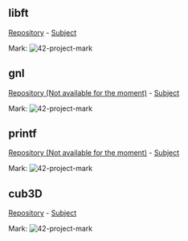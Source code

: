 <h2 align="left">libft</h2>
<p align="left">
	<a href="https://github.com/LoisDuplain/libft/">Repository</a>
	-
	<a href="https://github.com/LoisDuplain/42cursus/blob/master/libft/libft.pdf">Subject</a>
</p>
<p align="left">
  Mark:
  <img alt="42-project-mark" src="https://badge42.herokuapp.com/api/project/lduplain/Libft"/>
</p>

<h2 align="left">gnl</h2>
<p align="left">
	<a href="https://github.com/LoisDuplain/gnl/">Repository (Not available for the moment)</a>
	-
	<a href="https://github.com/LoisDuplain/42cursus/blob/master/gnl/gnl.pdf">Subject</a>
</p>
<p align="left">
  Mark:
  <img alt="42-project-mark" src="https://badge42.herokuapp.com/api/project/lduplain/get_next_line"/>
</p>

<h2 align="left">printf</h2>
<p align="left">
	<a href="https://github.com/LoisDuplain/printf/">Repository (Not available for the moment)</a>
	-
	<a href="https://github.com/LoisDuplain/42cursus/blob/master/printf/printf.pdf">Subject</a>
</p>
<p align="left">
  Mark:
  <img alt="42-project-mark" src="https://badge42.herokuapp.com/api/project/lduplain/ft_printf"/>
</p>

<h2 align="left">cub3D</h2>
<p align="left">
	<a href="https://github.com/LoisDuplain/cub3D/">Repository</a>
	-
	<a href="https://github.com/LoisDuplain/42cursus/blob/master/cub3D/cub3D.pdf">Subject</a>
</p>
<p align="left">
  Mark:
  <img alt="42-project-mark" src="https://badge42.herokuapp.com/api/project/lduplain/cub3d"/>
</p>